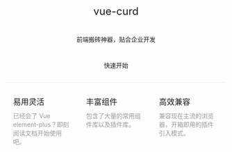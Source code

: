 

<div class="head">
    <img :src="$withBase('/logo.png')">
    <div class="title">vue-curd</div>
    <div class="subtit">前端搬砖神器，贴合企业开发</div>
</div>
<div class="control">
    <router-link to="/guide/"><el-button size="large" type="primary">快速开始</el-button></router-link>
</div>


<div class="intro-list">
    <div class="item">
        <div class="title">易用灵活</div>
        <div class="desc">已经会了 Vue element-plus？即刻阅读文档开始使用吧。</div>
    </div>
    <div class="item">
        <div class="title">丰富组件</div>
        <div class="desc">包含了大量的常用组件库以及插件库。</div>
    </div>
    <div class="item">
        <div class="title">高效兼容</div>
        <div class="desc">兼容现在主流的浏览器，开箱即用的插件引入模式。</div>
    </div>
</div>

<style scoped>
.head{
    text-align:center;
}
.head .title{
    font-size: 24px;
    margin-bottom: 40px;
}
.control{
    text-align: center;
    margin-top: 40px;
}
.intro-list{
    overflow: hidden;
    padding-top: 30px;
    margin-top: 30px;
    border-top: 1px solid #eee;
}
.intro-list .item{
    width: 33.3333333%;
    float: left;
    padding: 0 15px;
    box-sizing: border-box;
}
.intro-list .item .title{
    font-size: 18px;
    margin-bottom: 10px;
}
.intro-list .item .desc{
    color: #999;
}
</style>